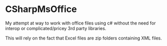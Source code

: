 # CSharpMsOffice
My attempt at way to work with office files using c# without the need for interop or complicated/pricey 3rd party libraries.

This will rely on the fact that Excel files are zip folders containing XML files.
